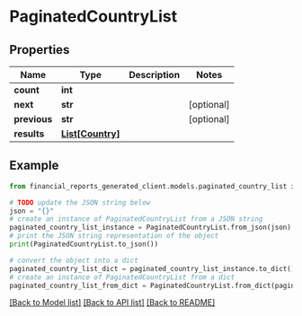 # PaginatedCountryList


## Properties

Name | Type | Description | Notes
------------ | ------------- | ------------- | -------------
**count** | **int** |  | 
**next** | **str** |  | [optional] 
**previous** | **str** |  | [optional] 
**results** | [**List[Country]**](Country.md) |  | 

## Example

```python
from financial_reports_generated_client.models.paginated_country_list import PaginatedCountryList

# TODO update the JSON string below
json = "{}"
# create an instance of PaginatedCountryList from a JSON string
paginated_country_list_instance = PaginatedCountryList.from_json(json)
# print the JSON string representation of the object
print(PaginatedCountryList.to_json())

# convert the object into a dict
paginated_country_list_dict = paginated_country_list_instance.to_dict()
# create an instance of PaginatedCountryList from a dict
paginated_country_list_from_dict = PaginatedCountryList.from_dict(paginated_country_list_dict)
```
[[Back to Model list]](../README.md#documentation-for-models) [[Back to API list]](../README.md#documentation-for-api-endpoints) [[Back to README]](../README.md)



